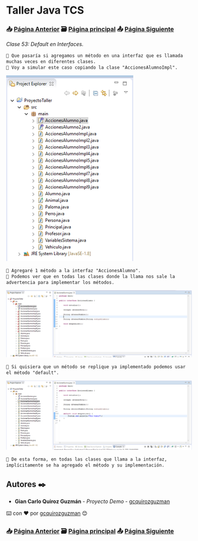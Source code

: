# Taller Java TCS
### 📥 [Página Anterior](https://github.com/gcquirozguzman/java-tcs-202001/tree/VINT100001) 🗃️ [Página principal](https://github.com/gcquirozguzman/java-tcs-202001) 📤 [Página Siguiente](https://github.com/gcquirozguzman/java-tcs-202001/tree/ICLC100001)

_Clase 53: Default en Interfaces._

```
📢 Que pasaría si agregamos un método en una interfaz que es llamada muchas veces en diferentes clases. 
📢 Voy a simular este caso copiando la clase "AccionesAlumnoImpl".
```

![Error: imagen no ha sido cargada](https://github.com/gcquirozguzman/java-tcs-202001/blob/Clase-53/imagenes/pagina_53_1.png)

```
📢 Agregaré 1 método a la interfaz "AccionesAlumno".
📢 Podemos ver que en todas las clases donde la llama nos sale la advertencia para implementar los métodos.
```

![Error: imagen no ha sido cargada](https://github.com/gcquirozguzman/java-tcs-202001/blob/Clase-53/imagenes/pagina_53_2.png)

```
📢 Si quisiera que un método se replique ya implementado podemos usar el método "default".
```

![Error: imagen no ha sido cargada](https://github.com/gcquirozguzman/java-tcs-202001/blob/Clase-53/imagenes/pagina_53_3.png)

```
📢 De esta forma, en todas las clases que llama a la interfaz, implícitamente se ha agregado el método y su implementación.
```

## Autores ✒️

* **Gian Carlo Quiroz Guzmán** - *Proyecto Demo* - [gcquirozguzman](https://github.com/gcquirozguzman)

⌨️ con ❤️ por [gcquirozguzman](https://github.com/gcquirozguzman) 😊

### 📥 [Página Anterior](https://github.com/gcquirozguzman/java-tcs-202001/tree/VINT100001) 🗃️ [Página principal](https://github.com/gcquirozguzman/java-tcs-202001) 📤 [Página Siguiente](https://github.com/gcquirozguzman/java-tcs-202001/tree/ICLC100001)
